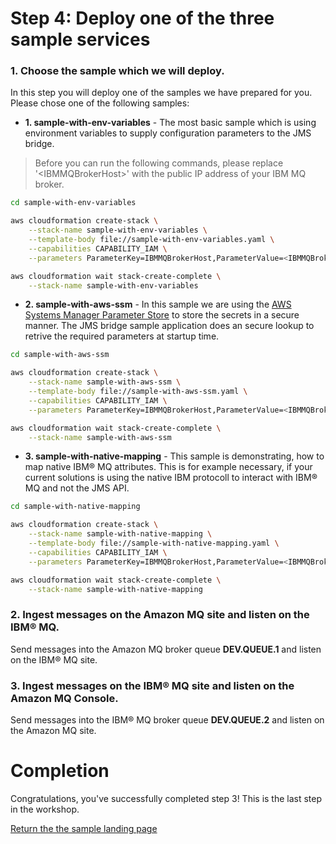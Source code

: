 # Step 4: Deploy one of the three sample services

### 1. Choose the sample which we will deploy.
In this step you will deploy one of the samples we have prepared for you. Please chose one of the following samples:

* **1. sample-with-env-variables** - The most basic sample which is using environment variables to supply configuration parameters to the JMS bridge.

> Before you can run the following commands, please replace '\<IBMMQBrokerHost\>' with the public IP address of your IBM MQ broker.

``` bash
cd sample-with-env-variables

aws cloudformation create-stack \
    --stack-name sample-with-env-variables \
    --template-body file://sample-with-env-variables.yaml \
    --capabilities CAPABILITY_IAM \
    --parameters ParameterKey=IBMMQBrokerHost,ParameterValue=<IBMMQBrokerHost>

aws cloudformation wait stack-create-complete \
    --stack-name sample-with-env-variables
```

* **2. sample-with-aws-ssm** - In this sample we are using the [AWS Systems Manager Parameter Store](https://aws.amazon.com/systems-manager/features/#Parameter_Store) to store the secrets in a secure manner. The JMS bridge sample application does an secure lookup to retrive the required parameters at startup time.

``` bash
cd sample-with-aws-ssm

aws cloudformation create-stack \
    --stack-name sample-with-aws-ssm \
    --template-body file://sample-with-aws-ssm.yaml \
    --capabilities CAPABILITY_IAM \
    --parameters ParameterKey=IBMMQBrokerHost,ParameterValue=<IBMMQBrokerHost>

aws cloudformation wait stack-create-complete \
    --stack-name sample-with-aws-ssm
```

* **3. sample-with-native-mapping** - This sample is demonstrating, how to map native IBM® MQ attributes. This is for example necessary, if your current solutions is using the native IBM protocoll to interact with IBM® MQ and not the JMS API. 

``` bash
cd sample-with-native-mapping

aws cloudformation create-stack \
    --stack-name sample-with-native-mapping \
    --template-body file://sample-with-native-mapping.yaml \
    --capabilities CAPABILITY_IAM \
    --parameters ParameterKey=IBMMQBrokerHost,ParameterValue=<IBMMQBrokerHost>

aws cloudformation wait stack-create-complete \
    --stack-name sample-with-native-mapping
```

### 2. Ingest messages on the Amazon MQ site and listen on the IBM® MQ.

Send messages into the Amazon MQ broker queue **DEV.QUEUE.1** and listen on the IBM® MQ site.  

### 3. Ingest messages on the IBM® MQ site and listen on the Amazon MQ Console.

Send messages into the IBM® MQ broker queue **DEV.QUEUE.2** and listen on the Amazon MQ site.  

# Completion

Congratulations, you've successfully completed step 3! This is the last step in the workshop.

[Return the the sample landing page](/README.md)